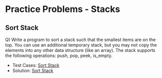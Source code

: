 # Practice Problems - Stacks

## Sort Stack
Q) Write a program to sort a stack such that the smallest items are on the top. You can use an additional temporary stack, but you may not copy the elements into any other data structure (like an array). The stack supports the following operations: push, pop, peek, is_empty.

- Test Cases: [Sort Stack](./sort_stack_test.py)
- Solution: [Sort Stack](./sort_stack.py)
